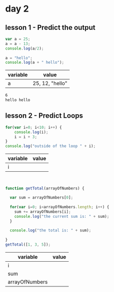 # day 2

## lesson 1 - Predict the output

```js
var a = 25;
a = a - 13;
console.log(a/2);
    
a = "hello";
console.log(a + " hello");
```

|variable|value|
|---|---|
|a|25, 12, "hello"|


```bash
6
hello hello
```

## lesson 2 - Predict Loops

```js
for(var i=0; i<10; i++) {
    console.log(i);
    i = i + 3; 
}
console.log("outside of the loop " + i);
```

|variable|value|
|---|---|
|i||

```bash

```

## 

```js
function getTotal(arrayOfNumbers) {
    
  var sum = arrayOfNumbers[0];
    
  for(var i=0; i<arrayOfNumbers.length; i++) {
    sum += arrayOfNumbers[i];
    console.log("the current sum is: " + sum); 
  }
    
  console.log("the total is: " + sum);
    
}
getTotal([1, 3, 5]);

```

|variable|value|
|---|---|
|i||
|sum||
|arrayOfNumbers||

```bash

```
